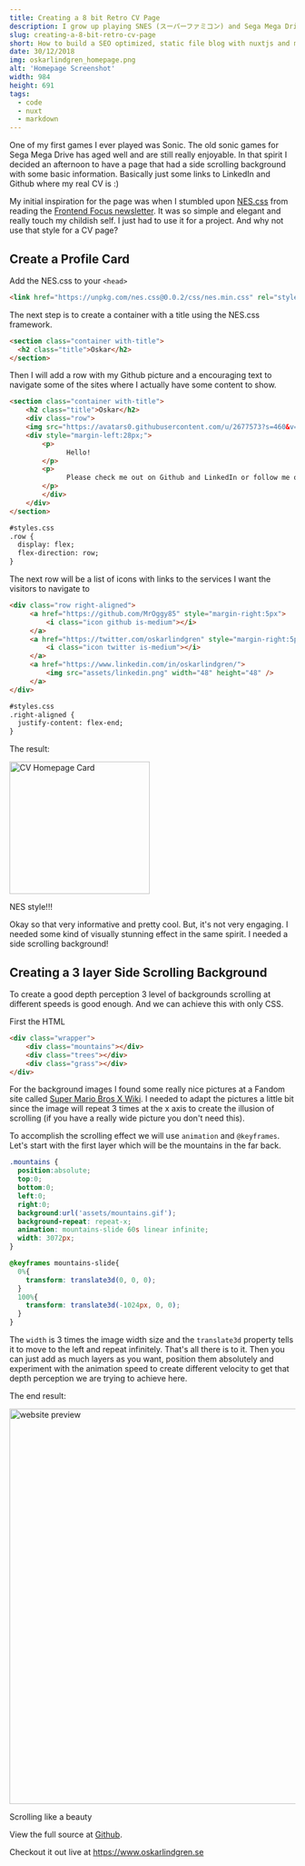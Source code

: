 ```yaml
---
title: Creating a 8 bit Retro CV Page
description: I grow up playing SNES (スーパーファミコン) and Sega Mega Drive (メガドライブ). My love for pixel graphic games are absolute. Therefore it made sense for me to build a website in that style to represent me as the geek I was growing up and the person that I still am.
slug: creating-a-8-bit-retro-cv-page
short: How to build a SEO optimized, static file blog with nuxtjs and markdown files. Including a sitemap.xml and catagory or tag pages.
date: 30/12/2018
img: oskarlindgren_homepage.png
alt: 'Homepage Screenshot'
width: 984
height: 691
tags:
  - code
  - nuxt
  - markdown
---
```


One of my first games I ever played was Sonic. The old sonic games for Sega Mega
Drive has aged well and are still really enjoyable. In that spirit I decided an
afternoon to have a page that had a side scrolling background with some basic
information. Basically just some links to LinkedIn and Github where my real CV
is :)

My initial inspiration for the page was when I stumbled upon
[NES.css](https://nostalgic-css.github.io/NES.css/) from reading the
[Frontend Focus newsletter](https://frontendfoc.us/issues/371). It was so simple
and elegant and really touch my childish self. I just had to use it for a
project. And why not use that style for a CV page?

## Create a Profile Card

Add the NES.css to your `<head>`

```html
<link href="https://unpkg.com/nes.css@0.0.2/css/nes.min.css" rel="stylesheet" />
```

The next step is to create a container with a title using the NES.css framework.

```html
<section class="container with-title">
  <h2 class="title">Oskar</h2>
</section>
```

Then I will add a row with my Github picture and a encouraging text to navigate
some of the sites where I actually have some content to show.

```html
<section class="container with-title">
    <h2 class="title">Oskar</h2>
	<div class="row">
	<img src="https://avatars0.githubusercontent.com/u/2677573?s=460&v=4" alt="profile picture" width="100" height="100" />
	<div style="margin-left:28px;">
		<p>
              Hello!
		</p>
		<p>
              Please check me out on Github and LinkedIn or follow me on Twitter.
		</p>
		</div>
	</div>
</section>

#styles.css
.row {
  display: flex;
  flex-direction: row;
}
```

The next row will be a list of icons with links to the services I want the
visitors to navigate to

```html
<div class="row right-aligned">
     <a href="https://github.com/MrOggy85" style="margin-right:5px">
         <i class="icon github is-medium"></i>
     </a>
     <a href="https://twitter.com/oskarlindgren" style="margin-right:5px">
         <i class="icon twitter is-medium"></i>
     </a>
     <a href="https://www.linkedin.com/in/oskarlindgren/">
         <img src="assets/linkedin.png" width="48" height="48" />
     </a>
</div>

#styles.css
.right-aligned {
  justify-content: flex-end;
}
```

The result:

<img
  src="cv_homepage_card.png"
  alt="CV Homepage Card"
  width="598"
  height="233"
  style="width: 70%;"
/>

<figcaption>NES style!!!</figcaption>

Okay so that very informative and pretty cool. But, it's not very engaging. I
needed some kind of visually stunning effect in the same spirit. I needed a side
scrolling background!

## Creating a 3 layer Side Scrolling Background

To create a good depth perception 3 level of backgrounds scrolling at different
speeds is good enough. And we can achieve this with only CSS.

First the HTML

```html
<div class="wrapper">
    <div class="mountains"></div>
    <div class="trees"></div>
    <div class="grass"></div>
</div>
```

For the background images I found some really nice pictures at a Fandom site
called
[Super Mario Bros X Wiki](http://supermariobrothersx.wikia.com/wiki/SMB2_Backgrounds).
I needed to adapt the pictures a little bit since the image will repeat 3 times
at the x axis to create the illusion of scrolling (if you have a really wide
picture you don't need this).

To accomplish the scrolling effect we will use `animation` and `@keyframes`.
Let's start with the first layer which will be the mountains in the far back.

```css
.mountains {
  position:absolute;
  top:0;
  bottom:0;
  left:0;
  right:0;
  background:url('assets/mountains.gif');
  background-repeat: repeat-x;
  animation: mountains-slide 60s linear infinite;
  width: 3072px;
}

@keyframes mountains-slide{
  0%{
    transform: translate3d(0, 0, 0);
  }
  100%{
    transform: translate3d(-1024px, 0, 0);
  }
}
```

The `width` is 3 times the image width size and the `translate3d` property tells
it to move to the left and repeat infinitely. That's all there is to it. Then
you can just add as much layers as you want, position them absolutely and
experiment with the animation speed to create different velocity to get that
depth perception we are trying to achieve here.

The end result:

<img
  src="oskarlindgren_website.gif"
  alt="website preview"
  width="1030"
  height="696"
/>

<figcaption>Scrolling like a beauty</figcaption>

View the full source at [Github](https://github.com/MrOggy85/homepage).

Checkout it out live at https://www.oskarlindgren.se
